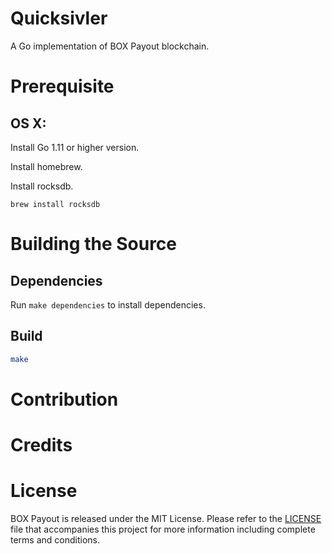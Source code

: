 # Quicksivler

A Go implementation of BOX Payout blockchain. 

# Prerequisite
## OS X:

Install Go 1.11 or higher version.

Install homebrew.

Install rocksdb.

`brew install rocksdb`

# Building the Source

## Dependencies

Run `make dependencies` to install dependencies.

## Build

```sh
make
```

# Contribution

# Credits

# License

BOX Payout is released under the MIT License. Please refer to the [LICENSE](https://github.com/BOXFoundation/Quicksilver/blob/master/LICENSE) file that accompanies this project for more information including complete terms and conditions.
